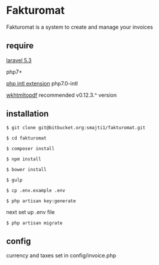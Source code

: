 # Fakturomat

Fakturomat is a system to create and manage your invoices

## require

<a href="https://laravel.com/docs/5.3" alt="Laravel 5.3 docs">laravel 5.3</a>

php7+

<a href="http://php.net/manual/en/book.intl.php" alt="PHP: intl - Manual">php intl extension</a> php7.0-intl

<a href="http://wkhtmltopdf.org" alt="wkhtmltopdf official website">wkhtmltopdf</a> recommended v0.12.3.^ version

## installation

    $ git clone git@bitbucket.org:smajti1/fakturomat.git
    
    $ cd fakturomat
    
    $ composer install
    
    $ npm install
    
    $ bower install
    
    $ gulp
    
    $ cp .env.example .env
    
    $ php artisan key:generate
    
next set up .env file

    $ php artisan migrate
    
## config

currency and taxes set in config/invoice.php